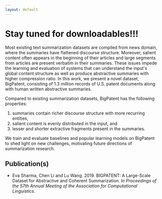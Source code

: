 ```yaml
---
layout: default
---
```



# Stay tuned for downloadables!!!

Most existing text summarization datasets are compiled from news domain, where the summaries have flattened discourse structure. Moreover, salient content often appears in the beginning of their articles and large segments from articles are present verbatim in their summaries. These issues impede the learning and evaluation of systems that can understand the input's global content structure as well as produce abstractive summaries with higher compression ratio. In this work, we present a novel dataset, BigPatent, consisting of 1.3 million records of U.S. patent documents along with human written abstractive summaries. 

Compared to existing summarization datasets, BigPatent has the following properties:

1. summaries contain richer discourse structure with more recurring entities,
2. salient content is evenly distributed in the input, and
3. lesser and shorter extractive fragments present in the summaries.

We train and evaluate baselines and popular learning models on BigPatent to shed light on new challenges, motivating future directions of summarization research. 


## Publication(s)
* Eva Sharma, Chen Li and Lu Wang. 2019. BIGPATENT: A Large-Scale Dataset for Abstractive and Coherent Summarization. _In Proceedings of the 57th Annual Meeting of the Association for Computational Linguistics_. 




